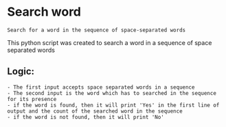 # Search word

    Search for a word in the sequence of space-separated words


This python script was created to search a word in a sequence of space separated words

## Logic:

    - The first input accepts space separated words in a sequence
    - The second input is the word which has to searched in the sequence for its presence
    - if the word is found, then it will print 'Yes' in the first line of output and the count of the searched word in the sequence
    - if the word is not found, then it will print 'No'
